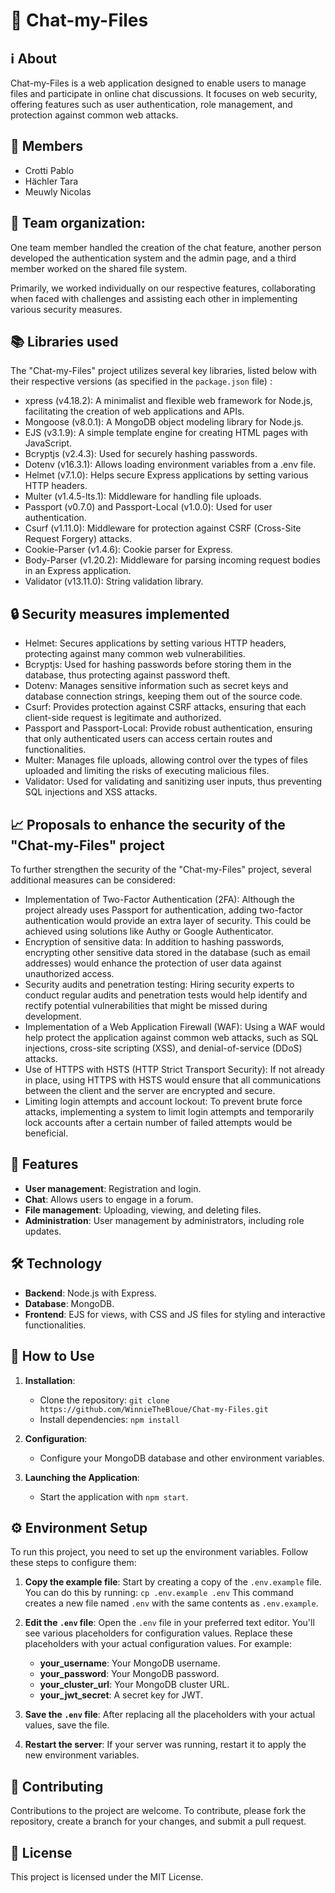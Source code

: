 # 📁 Chat-my-Files

## ℹ️ About
Chat-my-Files is a web application designed to enable users to manage files and participate in online chat discussions. It focuses on web security, offering features such as user authentication, role management, and protection against common web attacks.

## 👥 Members
- Crotti Pablo
- Hächler Tara
- Meuwly Nicolas

## 🧩 Team organization:
One team member handled the creation of the chat feature, another person developed the authentication system and the admin page, and a third member worked on the shared file system.

Primarily, we worked individually on our respective features, collaborating when faced with challenges and assisting each other in implementing various security measures.

## 📚 Libraries used
The "Chat-my-Files" project utilizes several key libraries, listed below with their respective versions (as specified in the `package.json` file) :
- xpress (v4.18.2): A minimalist and flexible web framework for Node.js, facilitating the creation of web applications and APIs.
- Mongoose (v8.0.1): A MongoDB object modeling library for Node.js.
- EJS (v3.1.9): A simple template engine for creating HTML pages with JavaScript.
- Bcryptjs (v2.4.3): Used for securely hashing passwords.
- Dotenv (v16.3.1): Allows loading environment variables from a .env file.
- Helmet (v7.1.0): Helps secure Express applications by setting various HTTP headers.
- Multer (v1.4.5-lts.1): Middleware for handling file uploads.
- Passport (v0.7.0) and Passport-Local (v1.0.0): Used for user authentication.
- Csurf (v1.11.0): Middleware for protection against CSRF (Cross-Site Request Forgery) attacks.
- Cookie-Parser (v1.4.6): Cookie parser for Express.
- Body-Parser (v1.20.2): Middleware for parsing incoming request bodies in an Express application.
- Validator (v13.11.0): String validation library.

## 🔒 Security measures implemented
- Helmet: Secures applications by setting various HTTP headers, protecting against many common web vulnerabilities.
- Bcryptjs: Used for hashing passwords before storing them in the database, thus protecting against password theft.
- Dotenv: Manages sensitive information such as secret keys and database connection strings, keeping them out of the source code.
- Csurf: Provides protection against CSRF attacks, ensuring that each client-side request is legitimate and authorized.
- Passport and Passport-Local: Provide robust authentication, ensuring that only authenticated users can access certain routes and functionalities.
- Multer: Manages file uploads, allowing control over the types of files uploaded and limiting the risks of executing malicious files.
- Validator: Used for validating and sanitizing user inputs, thus preventing SQL injections and XSS attacks.

## 📈 Proposals to enhance the security of the "Chat-my-Files" project
To further strengthen the security of the "Chat-my-Files" project, several additional measures can be considered:
- Implementation of Two-Factor Authentication (2FA): Although the project already uses Passport for authentication, adding two-factor authentication would provide an extra layer of security. This could be achieved using solutions like Authy or Google Authenticator.
- Encryption of sensitive data: In addition to hashing passwords, encrypting other sensitive data stored in the database (such as email addresses) would enhance the protection of user data against unauthorized access.
- Security audits and penetration testing: Hiring security experts to conduct regular audits and penetration tests would help identify and rectify potential vulnerabilities that might be missed during development.
- Implementation of a Web Application Firewall (WAF): Using a WAF would help protect the application against common web attacks, such as SQL injections, cross-site scripting (XSS), and denial-of-service (DDoS) attacks.
- Use of HTTPS with HSTS (HTTP Strict Transport Security): If not already in place, using HTTPS with HSTS would ensure that all communications between the client and the server are encrypted and secure.
- Limiting login attempts and account lockout: To prevent brute force attacks, implementing a system to limit login attempts and temporarily lock accounts after a certain number of failed attempts would be beneficial.

## 🚀 Features
- **User management**: Registration and login.
- **Chat**: Allows users to engage in a forum.
- **File management**: Uploading, viewing, and deleting files.
- **Administration**: User management by administrators, including role updates.

## 🛠️ Technology
- **Backend**: Node.js with Express.
- **Database**: MongoDB.
- **Frontend**: EJS for views, with CSS and JS files for styling and interactive functionalities.

## 📝 How to Use
1. **Installation**:
   - Clone the repository: `git clone https://github.com/WinnieTheBloue/Chat-my-Files.git`
   - Install dependencies: `npm install`

2. **Configuration**:
   - Configure your MongoDB database and other environment variables.

3. **Launching the Application**:
   - Start the application with `npm start`.

## ⚙️ Environment Setup
To run this project, you need to set up the environment variables. Follow these steps to configure them:

1. **Copy the example file**: Start by creating a copy of the `.env.example` file. You can do this by running:
   `cp .env.example .env`
   This command creates a new file named `.env` with the same contents as `.env.example`.

2. **Edit the `.env` file**: Open the `.env` file in your preferred text editor. You'll see various placeholders for configuration values. Replace these placeholders with your actual configuration values. For example:
   - **your_username**: Your MongoDB username.
   - **your_password**: Your MongoDB password.
   - **your_cluster_url**: Your MongoDB cluster URL.
   - **your_jwt_secret**: A secret key for JWT.
3. **Save the `.env` file**: After replacing all the placeholders with your actual values, save the file.
4. **Restart the server**: If your server was running, restart it to apply the new environment variables.

## 🤝 Contributing
Contributions to the project are welcome. To contribute, please fork the repository, create a branch for your changes, and submit a pull request.

## 📄 License
This project is licensed under the MIT License.
